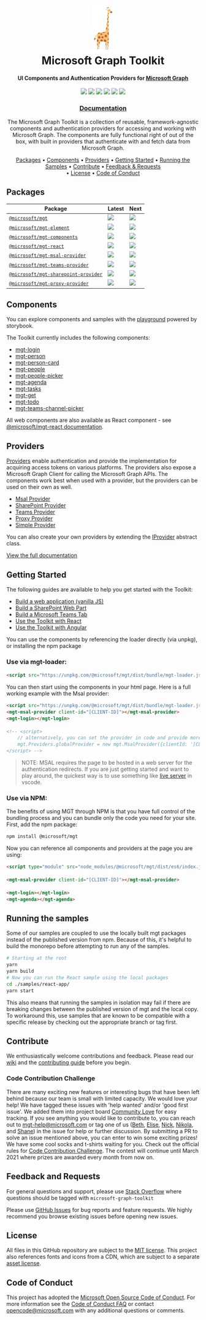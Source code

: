 <h1 align="center">
  <img height="120" src="https://github.com/microsoftgraph/microsoft-graph-toolkit/raw/main/assets/graff.png" title="Graff the Giraffe">
  <br>
  Microsoft Graph Toolkit
</h1>

<h4 align="center">UI Components and Authentication Providers for <a href="https://graph.microsoft.com">Microsoft Graph</a></h4>

<p align="center">
  <a href="https://github.com/microsoftgraph/msgraph-sdk-javascript"><img src="https://img.shields.io/badge/code_style-prettier-ff69b4.svg"></a> <a href="https://stackoverflow.com/questions/tagged/microsoft-graph-toolkit"><img src="https://img.shields.io/stackexchange/stackoverflow/t/microsoft-graph-toolkit.svg"></a>
  <img src="https://github.com/microsoftgraph/microsoft-graph-toolkit/workflows/Build%20CI/badge.svg" /> <a href="https://www.webcomponents.org/element/@microsoft/mgt"><img src="https://img.shields.io/badge/webcomponents.org-published-blue.svg"></a> <a href="https://mgt.dev"><img src="https://cdn.jsdelivr.net/gh/storybookjs/brand@master/badge/badge-storybook.svg"></a> <a href="https://github.com/microsoftgraph/microsoft-graph-toolkit/issues?q=is%3Aissue+is%3Aopen+label%3A%22good+first+issue%22"><img src="https://img.shields.io/github/issues/microsoftgraph/microsoft-graph-toolkit/good%20first%20issue?color=brightgreen"></a>
</p>

<h3 align="center"><a href="https://aka.ms/mgt-docs">Documentation</a></h3>

<p align="center">
  The Microsoft Graph Toolkit is a collection of reusable, framework-agnostic components and authentication providers for accessing and working with Microsoft Graph. The components are fully functional right of out of the box, with built in providers that authenticate with and fetch data from Microsoft Graph.
</p>

<p align="center">
  <a href="#packages">Packages</a> • <a href="#components">Components</a> • <a href="#providers">Providers</a> • <a href="#getting-started">Getting Started</a> • <a href="#running-the-samples">Running the Samples</a> • <a href="#contribute">Contribute</a> • <a href="#feedback-and-requests">Feedback & Requests</a> <br>• <a href="#license">License</a> • <a href="#code-of-conduct">Code of Conduct</a>
</p>

## Packages

| Package | Latest | Next |
| - | - | - |
| [`@microsoft/mgt`](https://www.npmjs.com/package/@microsoft/mgt) | <img src="https://img.shields.io/npm/v/@microsoft/mgt/latest.svg"> | <img src="https://img.shields.io/npm/v/@microsoft/mgt/next.svg">
| [`@microsoft/mgt-element`](https://www.npmjs.com/package/@microsoft/mgt-element) | <img src="https://img.shields.io/npm/v/@microsoft/mgt-element/latest.svg"> | <img src="https://img.shields.io/npm/v/@microsoft/mgt-element/next.svg"> |
| [`@microsoft/mgt-components`](https://www.npmjs.com/package/@microsoft/mgt-components) | <img src="https://img.shields.io/npm/v/@microsoft/mgt-components/latest.svg"> | <img src="https://img.shields.io/npm/v/@microsoft/mgt-components/next.svg"> |
| [`@microsoft/mgt-react`](https://www.npmjs.com/package/@microsoft/mgt-react) | <img src="https://img.shields.io/npm/v/@microsoft/mgt-react/latest.svg"> | <img src="https://img.shields.io/npm/v/@microsoft/mgt-react/next.svg"> |
| [`@microsoft/mgt-msal-provider`](https://www.npmjs.com/package/@microsoft/mgt-msal-provider) | <img src="https://img.shields.io/npm/v/@microsoft/mgt-msal-provider/latest.svg"> | <img src="https://img.shields.io/npm/v/@microsoft/mgt-msal-provider/next.svg"> |
| [`@microsoft/mgt-teams-provider`](https://www.npmjs.com/package/@microsoft/mgt-teams-provider) | <img src="https://img.shields.io/npm/v/@microsoft/mgt-teams-provider/latest.svg"> | <img src="https://img.shields.io/npm/v/@microsoft/mgt-teams-provider/next.svg"> |
| [`@microsoft/mgt-sharepoint-provider`](https://www.npmjs.com/package/@microsoft/mgt-sharepoint-provider) | <img src="https://img.shields.io/npm/v/@microsoft/mgt-sharepoint-provider/latest.svg"> | <img src="https://img.shields.io/npm/v/@microsoft/mgt-sharepoint-provider/next.svg"> |
| [`@microsoft/mgt-proxy-provider`](https://www.npmjs.com/package/@microsoft/mgt-proxy-provider) | <img src="https://img.shields.io/npm/v/@microsoft/mgt-proxy-provider/latest.svg"> | <img src="https://img.shields.io/npm/v/@microsoft/mgt-proxy-provider/next.svg"> |

## Components

You can explore components and samples with the [playground](https://mgt.dev) powered by storybook.

The Toolkit currently includes the following components:

* [mgt-login](https://docs.microsoft.com/graph/toolkit/components/login)
* [mgt-person](https://docs.microsoft.com/graph/toolkit/components/person)
* [mgt-person-card](https://docs.microsoft.com/graph/toolkit/components/person-card)
* [mgt-people](https://docs.microsoft.com/graph/toolkit/components/people)
* [mgt-people-picker](https://docs.microsoft.com/graph/toolkit/components/people-picker)
* [mgt-agenda](https://docs.microsoft.com/graph/toolkit/components/agenda)
* [mgt-tasks](https://docs.microsoft.com/graph/toolkit/components/tasks)
* [mgt-get](https://docs.microsoft.com/graph/toolkit/components/get)
* [mgt-todo](https://docs.microsoft.com/graph/toolkit/components/todo)
* [mgt-teams-channel-picker](https://docs.microsoft.com/en-us/graph/toolkit/components/teams-channel-picker)

All web components are also available as React component - see [@microsoft/mgt-react documentation](https://docs.microsoft.com/graph/toolkit/get-started/mgt-react).

## Providers

[Providers](https://docs.microsoft.com/graph/toolkit/providers) enable authentication and provide the implementation for acquiring access tokens on various platforms. The providers also expose a Microsoft Graph Client for calling the Microsoft Graph APIs. The components work best when used with a provider, but the providers can be used on their own as well.

* [Msal Provider](https://docs.microsoft.com/graph/toolkit/providers/msal)
* [SharePoint Provider](https://docs.microsoft.com/graph/toolkit/providers/sharepoint)
* [Teams Provider](https://docs.microsoft.com/graph/toolkit/providers/teams)
* [Proxy Provider](https://docs.microsoft.com/graph/toolkit/providers/proxy)
* [Simple Provider](https://docs.microsoft.com/graph/toolkit/providers/custom)

You can also create your own providers by extending the [IProvider](https://docs.microsoft.com/graph/toolkit/providers/custom) abstract class.

[View the full documentation](https://docs.microsoft.com/graph/toolkit/overview)

## Getting Started

The following guides are available to help you get started with the Toolkit:
* [Build a web application (vanilla JS)](https://docs.microsoft.com/graph/toolkit/get-started/build-a-web-app)
* [Build a SharePoint Web Part](https://docs.microsoft.com/graph/toolkit/get-started/build-a-sharepoint-web-part)
* [Build a Microsoft Teams Tab](https://docs.microsoft.com/graph/toolkit/get-started/build-a-microsoft-teams-tab)
* [Use the Toolkit with React](https://docs.microsoft.com/graph/toolkit/get-started/use-toolkit-with-react)
* [Use the Toolkit with Angular](https://docs.microsoft.com/graph/toolkit/get-started/use-toolkit-with-angular)

You can use the components by referencing the loader directly (via unpkg), or installing the npm package

### Use via mgt-loader:

```html
<script src="https://unpkg.com/@microsoft/mgt/dist/bundle/mgt-loader.js"></script>
```

You can then start using the components in your html page. Here is a full working example with the Msal provider:

```html
<script src="https://unpkg.com/@microsoft/mgt/dist/bundle/mgt-loader.js"></script>
<mgt-msal-provider client-id="[CLIENT-ID]"></mgt-msal-provider>
<mgt-login></mgt-login>

<!-- <script>
    // alternatively, you can set the provider in code and provide more options
    mgt.Providers.globalProvider = new mgt.MsalProvider({clientId: '[CLIENT-ID]'});
</script> -->
```

> NOTE: MSAL requires the page to be hosted in a web server for the authentication redirects. If you are just getting started and want to play around, the quickest way is to use something like [live server](https://marketplace.visualstudio.com/items?itemName=ritwickdey.LiveServer) in vscode.

### Use via NPM:

The benefits of using MGT through NPM is that you have full control of the bundling process and you can bundle only the code you need for your site. First, add the npm package:

```bash
npm install @microsoft/mgt
```

Now you can reference all components and providers at the page you are using:

```html
<script type="module" src="node_modules/@microsoft/mgt/dist/es6/index.js"></script>

<mgt-msal-provider client-id="[CLIENT-ID]"></mgt-msal-provider>

<mgt-login></mgt-login>
<mgt-agenda></mgt-agenda>
```

## Running the samples

Some of our samples are coupled to use the locally built mgt packages instead of the published version from npm. Because of this, it's helpful to build the monorepo before attempting to run any of the samples.

```bash
# Starting at the root
yarn
yarn build
# Now you can run the React sample using the local packages
cd ./samples/react-app/
yarn start
```

This also means that running the samples in isolation may fail if there are breaking changes between the published version of mgt and the local copy. 
To workaround this, use samples that are known to be compatible with a specific release by checking out the appropriate branch or tag first. 

## Contribute

We enthusiastically welcome contributions and feedback. Please read our [wiki](https://github.com/microsoftgraph/microsoft-graph-toolkit/wiki) and the [contributing guide](CONTRIBUTING.md) before you begin.

### Code Contribution Challenge
There are many exciting new features or interesting bugs that have been left behind because our team is small with limited capacity. We would love your help! We have tagged these issues with 'help wanted' and/or 'good first issue'. We added them into project board [Community Love](https://github.com/microsoftgraph/microsoft-graph-toolkit/projects/29) for easy tracking. If you see anything you would like to contribute to, you can reach out to  mgt-help@microsoft.com or tag one of us ([Beth](https://github.com/beth-panx), [Elise](https://github.com/elisenyang), [Nick](https://github.com/vogtn), [Nikola](https://github.com/nmetulev), and [Shane](https://github.com/shweaver-MSFT)) in the issue for help or further discussion. By submitting a PR to solve an issue mentioned above, you can enter to win some exciting prizes! We have some cool socks and t-shirts waiting for you. Check out the official rules for [Code Contribution Challenge](contest.md). The contest will continue until March 2021 where prizes are awarded every month from now on.

## Feedback and Requests

For general questions and support, please use [Stack Overflow](https://stackoverflow.com/questions/tagged/microsoft-graph-toolkit) where questions should be tagged with `microsoft-graph-toolkit`

Please use [GitHub Issues](https://github.com/microsoftgraph/microsoft-graph-toolkit/issues?q=is%3Aissue+is%3Aopen+sort%3Aupdated-desc) for bug reports and feature requests. We highly recommend you browse existing issues before opening new issues.

## License

All files in this GitHub repository are subject to the [MIT license](https://github.com/OfficeDev/office-ui-fabric-core/blob/master/LICENSE). This project also references fonts and icons from a CDN, which are subject to a separate [asset license](https://static2.sharepointonline.com/files/fabric/assets/license.txt).

## Code of Conduct

This project has adopted the [Microsoft Open Source Code of Conduct](https://opensource.microsoft.com/codeofconduct/). For more information see the [Code of Conduct FAQ](https://opensource.microsoft.com/codeofconduct/faq/) or contact [opencode@microsoft.com](mailto:opencode@microsoft.com) with any additional questions or comments.
